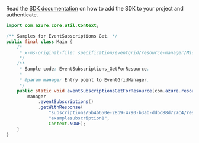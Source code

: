 Read the [SDK documentation](https://github.com/Azure/azure-sdk-for-java/blob/azure-resourcemanager-eventgrid_1.1.0-beta.3/sdk/eventgrid/azure-resourcemanager-eventgrid/README.md) on how to add the SDK to your project and authenticate.

```java
import com.azure.core.util.Context;

/** Samples for EventSubscriptions Get. */
public final class Main {
    /*
     * x-ms-original-file: specification/eventgrid/resource-manager/Microsoft.EventGrid/stable/2021-12-01/examples/EventSubscriptions_GetForResource.json
     */
    /**
     * Sample code: EventSubscriptions_GetForResource.
     *
     * @param manager Entry point to EventGridManager.
     */
    public static void eventSubscriptionsGetForResource(com.azure.resourcemanager.eventgrid.EventGridManager manager) {
        manager
            .eventSubscriptions()
            .getWithResponse(
                "subscriptions/5b4b650e-28b9-4790-b3ab-ddbd88d727c4/resourceGroups/examplerg/providers/Microsoft.EventHub/namespaces/examplenamespace1",
                "examplesubscription1",
                Context.NONE);
    }
}
```
